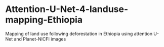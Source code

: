 # Attention-U-Net-4-landuse-mapping-Ethiopia
Mapping of land use following deforestation in Ethiopia using attention U-Net and Planet-NICFI images
